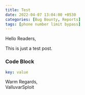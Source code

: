 ```yaml
---
title: Test
date: 2022-04-07 13:04:00 +0530
categories: [Bug Bounty, Reports]
tags: [phone number limit bypass]
---
```


Hello Readers,

This is just a test post.

### Code Block
```yaml
key: value
```

Warm Regards,  
ValluvarSploit